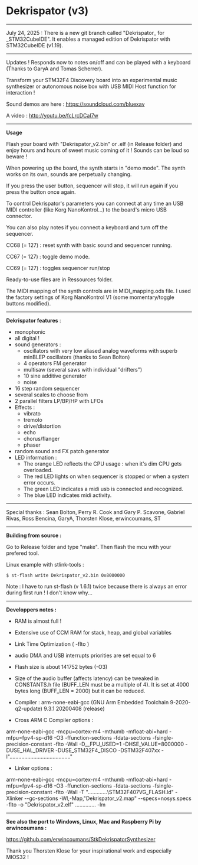 Dekrispator (v3)
===========

- - - - 

July 24, 2025 : There is a new git branch called "Dekrispator_ for _STM32CubeIDE". It enables a managed edition of Dekrispator with STM32CubeIDE (v1.19).

- - - -

Updates ! Responds now to notes on/off and can be played with a keyboard (Thanks to GaryA and Tomas Scherrer).

Transform your STM32F4 Discovery board into an experimental music synthesizer or autonomous noise box with USB MIDI Host function for interaction !

Sound demos are here : https://soundcloud.com/bluexav

A video : http://youtu.be/fcLrcDCaI7w

- - - -

**Usage**

Flash your board with "Dekrispator_v2.bin" or .elf (in Release folder) and enjoy hours and hours of sweet music coming of it ! Sounds can be loud so beware !

When powering up the board, the synth starts in "demo mode". The synth works on its own, sounds are perpetually changing. 

If you press the user button, sequencer will stop, it will run again if you press the button once again.

To control Dekrispator's parameters you can connect at any time an USB MIDI controller (like Korg NanoKontrol...) to the board's micro USB connector.

You can also play notes if you connect a keyboard and turn off the sequencer.

CC68 (= 127) : reset synth with basic sound and sequencer running.

CC67 (= 127) : toggle demo mode.

CC69 (= 127) : toggles sequencer run/stop



Ready-to-use files are in Ressources folder.

The MIDI mapping of the synth controls are in MIDI_mapping.ods file. I used the factory settings of Korg NanoKontrol V1 (some momentary/toggle buttons modified). 


- - - -

**Dekrispator features** :

 * monophonic
 * all digital !
 * sound generators :
   * oscillators with very low aliased analog waveforms with superb minBLEP oscillators (thanks to Sean Bolton)
   * 4 operators FM generator
   * multisaw (several saws with individual "drifters")
   * 10 sine additive generator
   * noise
 * 16 step random sequencer
 * several scales to choose from
 * 2 parallel filters LP/BP/HP with LFOs
 * Effects :
   * vibrato
   * tremolo
   * drive/distortion
   * echo
   * chorus/flanger
   * phaser
 * random sound and FX patch generator
 * LED information :
   * The orange LED reflects the CPU usage : when it's dim CPU gets overloaded.
   * The red LED lights on when sequencer is stopped or when a system error occurs.
   * The green LED indicates a midi usb is connected and recognized.
   * The blue LED indicates midi activity.

- - - -
Special thanks : Sean Bolton, Perry R. Cook and Gary P. Scavone, Gabriel Rivas, Ross Bencina, GaryA, Thorsten Klose, erwincoumans, ST

- - - - 

**Building from source :**

Go to Release folder and type "make". Then flash the mcu with your prefered tool.

Linux example with stlink-tools : 

```
$ st-flash write Dekrispator_v2.bin 0x8000000
```

Note : I have to run st-flash (v 1.6.1) twice because there is always an error during first run ! I don't know why...
- - - 

**Developpers notes :**

* RAM is almost full !
* Extensive use of CCM RAM for stack, heap, and global variables
* Link Time Optimization ( -flto ) 
* audio DMA and USB interrupts priorities are set equal to 6
* Flash size is about 141752 bytes (-O3)
* Size of the audio buffer (affects latency) can be tweaked in CONSTANTS.h file (BUFF_LEN must be a multiple of 4).
It is set at 4000 bytes long (BUFF_LEN = 2000) but it can be reduced.

* Compiler : arm-none-eabi-gcc (GNU Arm Embedded Toolchain 9-2020-q2-update) 9.3.1 20200408 (release)

* Cross ARM C Compiler options :

arm-none-eabi-gcc -mcpu=cortex-m4 -mthumb -mfloat-abi=hard -mfpu=fpv4-sp-d16 -O3 -ffunction-sections -fdata-sections  -fsingle-precision-constant -flto -Wall -D__FPU_USED=1 -DHSE_VALUE=8000000 -DUSE_HAL_DRIVER -DUSE_STM32F4_DISCO -DSTM32F407xx -I"........................................."

* Linker options :

arm-none-eabi-gcc -mcpu=cortex-m4 -mthumb -mfloat-abi=hard -mfpu=fpv4-sp-d16 -O3 -ffunction-sections -fdata-sections  -fsingle-precision-constant -flto -Wall -T ".............\STM32F407VG_FLASH.ld" -Xlinker --gc-sections -Wl,-Map,"Dekrispator_v2.map" --specs=nosys.specs -flto -o "Dekrispator_v2.elf"  ..............  -lm
  
- - - 
**See also the port to Windows, Linux, Mac and Raspberry Pi  by erwincoumans :**

 https://github.com/erwincoumans/StkDekrispatorSynthesizer
 
 Thank you Thorsten Klose for your inspirational work and especially MIOS32 !
